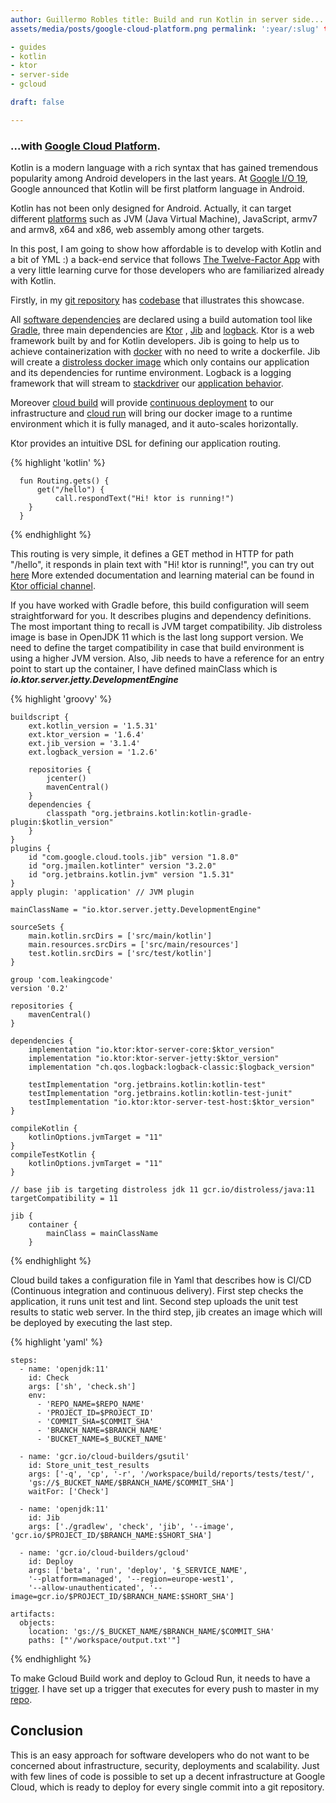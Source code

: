 ```yaml
---
author: Guillermo Robles title: Build and run Kotlin in server side... featuredImage:
assets/media/posts/google-cloud-platform.png permalink: ':year/:slug' tags:

- guides
- kotlin
- ktor
- server-side
- gcloud

draft: false

---
```


### ...with [Google Cloud Platform](https://cloud.google.com/).

Kotlin is a modern language with a rich syntax that has gained tremendous popularity among Android developers in the
last years. At [Google I/O 19](https://developer.android.com/kotlin/first), Google announced that Kotlin will be first
platform language in Android.

Kotlin has not been only designed for Android. Actually, it can target
different [platforms](https://kotlinlang.org/docs/reference/mpp-supported-platforms.html)
such as JVM (Java Virtual Machine), JavaScript, armv7 and armv8, x64 and x86, web assembly among other targets.

In this post, I am going to show how affordable is to develop with Kotlin and a bit of YML :) a back-end service that
follows [The Twelve-Factor App](https://12factor.net) with a very little learning curve for those developers who are
familiarized already with Kotlin.

Firstly, in my [git repository](https://github.com/guillerDev/gcloudrundemo)
has [codebase](https://12factor.net/codebase) that illustrates this showcase.

All [software dependencies](https://12factor.net/dependencies) are declared using a build automation tool
like [Gradle](https://gradle.org/), three main dependencies are [Ktor](https://ktor.io/)
, [Jib](https://github.com/GoogleContainerTools/jib) and
[logback](http://logback.qos.ch/). Ktor is a web framework built by and for Kotlin developers. Jib is going to help us
to achieve containerization with [docker](https://www.docker.com/) with no need to write a dockerfile. Jib will create
a [distroless docker image](https://github.com/GoogleContainerTools/distroless)
which only contains our application and its dependencies for runtime environment. Logback is a logging framework that
will stream to [stackdriver](https://cloud.google.com/products/operations)
our [application behavior](https://12factor.net/logs).

Moreover [cloud build](https://cloud.google.com/cloud-build/) will provide
[continuous deployment](https://12factor.net/build-release-run) to our infrastructure and
[cloud run](https://cloud.google.com/run/) will bring our docker image to a runtime environment which it is fully
managed, and it auto-scales horizontally.

Ktor provides an intuitive DSL for defining our application routing.

{% highlight 'kotlin' %}

      fun Routing.gets() {
          get("/hello") {
              call.respondText("Hi! ktor is running!")
        }
      }

{% endhighlight %}

This routing is very simple, it defines a GET method in HTTP for path "/hello", it responds in plain text with
"Hi! ktor is running!", you can try out [here](https://ktor-t4xwpg5bfq-ew.a.run.app/hello) More extended documentation
and learning material can be found in [Ktor official channel](https://ktor.io/learn/).

If you have worked with Gradle before, this build configuration will seem straightforward for you. It describes plugins
and dependency definitions. The most important thing to recall is JVM target compatibility. Jib distroless image is base
in OpenJDK 11 which is the last long support version. We need to define the target compatibility in case that build
environment is using a higher JVM version. Also, Jib needs to have a reference for an entry point to start up the
container, I have defined mainClass which is ***io.ktor.server.jetty.DevelopmentEngine***

{% highlight 'groovy' %}

    buildscript {
        ext.kotlin_version = '1.5.31'
        ext.ktor_version = '1.6.4'
        ext.jib_version = '3.1.4'
        ext.logback_version = '1.2.6'

        repositories {
            jcenter()
            mavenCentral()
        }
        dependencies {
            classpath "org.jetbrains.kotlin:kotlin-gradle-plugin:$kotlin_version"
        }
    }
    plugins {
        id "com.google.cloud.tools.jib" version "1.8.0"
        id "org.jmailen.kotlinter" version "3.2.0"
        id "org.jetbrains.kotlin.jvm" version "1.5.31"
    }
    apply plugin: 'application' // JVM plugin

    mainClassName = "io.ktor.server.jetty.DevelopmentEngine"

    sourceSets {
        main.kotlin.srcDirs = ['src/main/kotlin']
        main.resources.srcDirs = ['src/main/resources']
        test.kotlin.srcDirs = ['src/test/kotlin']
    }

    group 'com.leakingcode'
    version '0.2'

    repositories {
        mavenCentral()
    }

    dependencies {
        implementation "io.ktor:ktor-server-core:$ktor_version"
        implementation "io.ktor:ktor-server-jetty:$ktor_version"
        implementation "ch.qos.logback:logback-classic:$logback_version"

        testImplementation "org.jetbrains.kotlin:kotlin-test"
        testImplementation "org.jetbrains.kotlin:kotlin-test-junit"
        testImplementation "io.ktor:ktor-server-test-host:$ktor_version"
    }

    compileKotlin {
        kotlinOptions.jvmTarget = "11"
    }
    compileTestKotlin {
        kotlinOptions.jvmTarget = "11"
    }

    // base jib is targeting distroless jdk 11 gcr.io/distroless/java:11
    targetCompatibility = 11

    jib {
        container {
            mainClass = mainClassName
        }

{% endhighlight %}

Cloud build takes a configuration file in Yaml that describes how is CI/CD (Continuous integration and continuous
delivery). First step checks the application, it runs unit test and lint. Second step uploads the unit test results to
static web server. In the third step, jib creates an image which will be deployed by executing the last step.

{% highlight 'yaml' %}

    steps:
      - name: 'openjdk:11'
        id: Check
        args: ['sh', 'check.sh']
        env:
          - 'REPO_NAME=$REPO_NAME'
          - 'PROJECT_ID=$PROJECT_ID'
          - 'COMMIT_SHA=$COMMIT_SHA'
          - 'BRANCH_NAME=$BRANCH_NAME'
          - 'BUCKET_NAME=$_BUCKET_NAME'
    
      - name: 'gcr.io/cloud-builders/gsutil'
        id: Store_unit_test_results
        args: ['-q', 'cp', '-r', '/workspace/build/reports/tests/test/',
        'gs://$_BUCKET_NAME/$BRANCH_NAME/$COMMIT_SHA']
        waitFor: ['Check']
    
      - name: 'openjdk:11'
        id: Jib
        args: ['./gradlew', 'check', 'jib', '--image', 'gcr.io/$PROJECT_ID/$BRANCH_NAME:$SHORT_SHA']
    
      - name: 'gcr.io/cloud-builders/gcloud'
        id: Deploy
        args: ['beta', 'run', 'deploy', '$_SERVICE_NAME',
        '--platform=managed', '--region=europe-west1',
        '--allow-unauthenticated', '--image=gcr.io/$PROJECT_ID/$BRANCH_NAME:$SHORT_SHA']
    
    artifacts:
      objects:
        location: 'gs://$_BUCKET_NAME/$BRANCH_NAME/$COMMIT_SHA'
        paths: ["'/workspace/output.txt'"]

{% endhighlight %}

To make Gcloud Build work and deploy to Gcloud Run, it needs to
have a [trigger](https://cloud.google.com/build/docs/automating-builds/create-manage-triggers). I have set up a trigger
that executes for every push to master in my [repo](https://github.com/guillerDev/gcloudrundemo).

## Conclusion

This is an easy approach for software developers who do not want to be concerned about infrastructure, security,
deployments and scalability. Just with few lines of code is possible to set up a decent infrastructure at Google Cloud,
which is ready to deploy for every single commit into a git repository.





